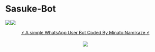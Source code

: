 # Sasuke-Bot
   <a><img src='https://imgur.com/a/kdvgnFi.gif'/></a><a><img src='https://https://imgur.com/a/kdvgnFi.gif'/></a>
<p align="center"> 
<u>⚡ A simple WhatsApp User Bot Coded By  Minato Namikaze  ⚡</u>
</p>
<p align="center">
<img src="https://imgur.com/a/kdvgnFi.jpg"/>       
<p align="center">
